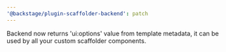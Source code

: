 ```yaml
---
'@backstage/plugin-scaffolder-backend': patch
---
```


Backend now returns 'ui:options' value from template metadata, it can be used by all your custom scaffolder components.

